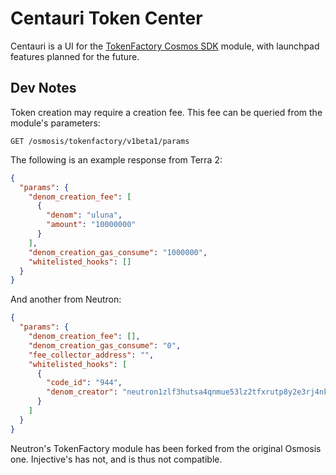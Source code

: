 # Centauri Token Center
Centauri is a UI for the [TokenFactory Cosmos SDK](https://docs.osmosis.zone/osmosis-core/modules/tokenfactory/)
module, with launchpad features planned for the future.

## Dev Notes
Token creation may require a creation fee. This fee can be queried from the module's parameters:

```
GET /osmosis/tokenfactory/v1beta1/params
```

The following is an example response from Terra 2:

```json
{
  "params": {
    "denom_creation_fee": [
      {
        "denom": "uluna",
        "amount": "10000000"
      }
    ],
    "denom_creation_gas_consume": "1000000",
    "whitelisted_hooks": []
  }
}
```

And another from Neutron:

```json
{
  "params": {
    "denom_creation_fee": [],
    "denom_creation_gas_consume": "0",
    "fee_collector_address": "",
    "whitelisted_hooks": [
      {
        "code_id": "944",
        "denom_creator": "neutron1zlf3hutsa4qnmue53lz2tfxrutp8y2e3rj4nkghg3rupgl4mqy8s5jgxsn"
      }
    ]
  }
}
```

Neutron's TokenFactory module has been forked from the original Osmosis one. Injective's has not,
and is thus not compatible.
